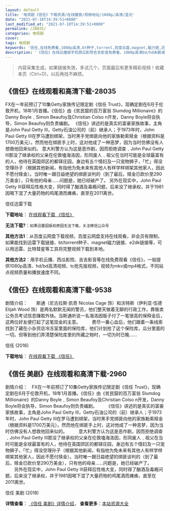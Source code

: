 ```yaml
---
layout: default
title: '电视剧《信任》下载资源/在线播放/视频地址/1080p/高清/蓝光'
date: "2021-07-10T14:39:51+0800"
last_modified_at: "2021-07-10T14:39:51+0800"
permalink: /28035/
categories: 电视剧
cover:
tags: 电视剧
keywords: '信任,在线免费看,1080p高清,bt种子,torrent,百度云盘,magnet,磁力链,迅雷下载资源'
description: '《信任》在线云播放手机西瓜影院吉吉影音免费看，1080p高清bd/hd未删减完整版和tc抢先枪版，mkv/mp4格式，附带bt/torrent种子、magnet/磁力链、百度云盘、网盘资源迅雷下载链接'
---
```


>内容采集生成，如果链接失效，多试几个，页面最后有更多精彩视频！收藏本页（Ctrl+D)，以后再找不麻烦。


## 《信任》在线观看和高清下载-28035

FX在一年前预订了10集Getty家族传记限定剧《信任 Trust》，现确定剧在6月于伦敦开机，18年1月首播。《信任》由《贫民窟的百万富翁 Slumdog Millionaire》的Danny Boyle﹑Simon Beaufoy及Christian Colso n开发，Danny Boyle将会执导，Simon Beaufoy则负责编剧。 《信任》讲述的是真实的富豪家族故事，主角是John Paul Getty III，Getty石油公司的（前）继承人；于1973年时，John Paul Getty III在罗马遭到绑架，当时黑手党绑匪向他的家族勒索赎金（根据资料是1700万美元）。然而他在绑匪手上时，这对他成了一种恶梦，因为当时仿佛没有人想救他回来似的。 意大利警方认为这是恶作剧，因而拒绝调查﹑John Paul Getty III那没了继承权的父亲在伦敦嗑海洛因，形同废人﹑祖父在当时可能是全球最富有的人，他待在英国郊区的都铎庄园，身边有五个情妇及一只宠物狮子，「忙」得没空理孙子（根据其他新闻，有指他为免未来有其他人有样学样绑架其他家人，因此不愿付赎金）。当时唯一跟日益绝望的绑匪谈判的（到了最后，赎金已砍价至290万美金），只有他的母亲……问题是，她已经破产了。 另外在现实中，John Paul Getty III获释后性格大变，同时得了酗酒及毒瘾问题，后来没了继承权，并于1981因喝下混了大量药物的鸡尾酒而瘫痪，直至在2011离世。


信任迅雷下载

**下载地址**： [在线观看下载 《信任》](https://www.993dy.com//vod-detail-id-29962.html) 


**无法下载?**：`如果迅雷因版权原因无法下载，关注微信公众号 `

**其他方法1**：从百度云网盘下载视频，百度云网盘支持在线观看，非会员有限制，如果能找到迅雷下载链接、bt/torrent种子、magnet磁力链接、e2dk链接等，可以用迅雷、比特彗星等工具将完整视频下载到本地。

**其他方法2**：用手机云播、西瓜影院、吉吉影音等在线免费观看《信任》，一般提供1080p高清、hd/bd高清视频、tc抢先版视频，视频为mkv或mp4格式，不同站点视频质量和播放速度不同。


## 《信任》在线观看和高清下载-9538

剧情介绍：　　斯通（尼古拉斯·凯奇 Nicolas Cage 饰）和沃特斯（伊利亚·伍德 Elijah Wood 饰）是两名默默无闻的警员，他们整天做着无聊的行政工作，靠贩卖公务员考试信息赚取外快。当斯通听说一名海洛因贩子付了一笔很高的保释金后，这两位好友便打起了这笔现金的主意。  　　费尽一番心血后，他们跟着一条线索找到了藏在小杂货店冷冻室里面的保险库，他们计划抢了这个保险库，瓜分里面的一切。但等到他们弄清楚保险库里的所藏之物时，一切为时已晚......


信任 (2016)

**下载地址**： [在线观看下载 《信任》](https://www.btbtdy.me/btdy/dy2793.html) 


## 《信任 美剧》在线观看和高清下载-2960

剧情介绍：　FX在一年前预订了10集Getty家族传记限定剧《信任 Trust》，现确定剧在6月于伦敦开机，18年1月首播。《信任》由《贫民窟的百万富翁 Slumdog Millionaire》的Danny Boyle﹑Simon Beaufoy及Christian Colso n开发，Danny Boyle将会执导，Simon Beaufoy则负责编剧。  　　《信任》讲述的是真实的富豪家族故事，主角是John Paul Getty III，Getty石油公司的（前）继承人；于1973年时，John Paul Getty III在罗马遭到绑架，当时黑手党绑匪向他的家族勒索赎金（根据资料是1700万美元）。然而他在绑匪手上时，这对他成了一种恶梦，因为当时仿佛没有人想救他回来似的。  　　意大利警方认为这是恶作剧，因而拒绝调查﹑John Paul Getty III那没了继承权的父亲在伦敦嗑海洛因，形同废人﹑祖父在当时可能是全球最富有的人，他待在英国郊区的都铎庄园，身边有五个情妇及一只宠物狮子，「忙」得没空理孙子（根据其他新闻，有指他为免未来有其他人有样学样绑架其他家人，因此不愿付赎金）。当时唯一跟日益绝望的绑匪谈判的（到了最后，赎金已砍价至290万美金），只有他的母亲……问题是，她已经破产了。  　　另外在现实中，John Paul Getty III获释后性格大变，同时得了酗酒及毒瘾问题，后来没了继承权，并于1981因喝下混了大量药物的鸡尾酒而瘫痪，直至在2011离世。


信任 美剧 (2018)

**详情查看**： [《信任 美剧》详情介绍](/movie/2960/)， **查看更多**：[本站资源大全](/movie/t/all/)

